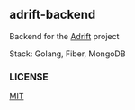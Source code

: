 ## adrift-backend

Backend for the [Adrift](https://github.com/adrift-audio/adrift-desktop) project

Stack: Golang, Fiber, MongoDB

### LICENSE

[MIT](./LICENSE)

